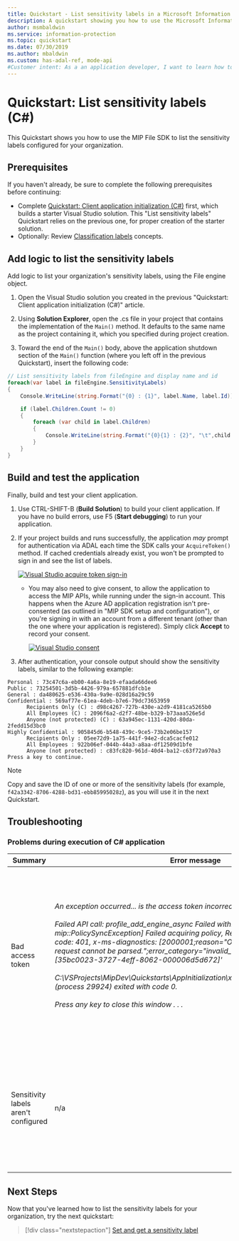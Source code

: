 ```yaml
---
title: Quickstart - List sensitivity labels in a Microsoft Information Protection (MIP) tenant using MIP SDK C# Wrapper
description: A quickstart showing you how to use the Microsoft Information Protection SDK C# wrapper to list the sensitivity labels in your tenant (C#).
author: msmbaldwin
ms.service: information-protection
ms.topic: quickstart
ms.date: 07/30/2019
ms.author: mbaldwin
ms.custom: has-adal-ref, mode-api
#Customer intent: As a an application developer, I want to learn how to list labels in the MIP SDK, so that I can use the SDK APIs to apply labels later on.
---
```


# Quickstart: List sensitivity labels (C#)

This Quickstart shows you how to use the MIP File SDK to list the sensitivity labels configured for your organization.

## Prerequisites

If you haven't already, be sure to complete the following prerequisites before continuing:

- Complete [Quickstart: Client application initialization (C#)](quick-app-initialization-csharp.md) first, which builds a starter Visual Studio solution. This "List sensitivity labels" Quickstart relies on the previous one, for proper creation of the starter solution.
- Optionally: Review [Classification labels](concept-classification-labels.md) concepts.

## Add logic to list the sensitivity labels

Add logic to list your organization's sensitivity labels, using the File engine object.

1. Open the Visual Studio solution you created in the previous "Quickstart: Client application initialization (C#)" article.

2. Using **Solution Explorer**, open the .cs file in your project that contains the implementation of the `Main()` method. It defaults to the same name as the project containing it, which you specified during project creation.

3. Toward the end of the `Main()` body, above the application shutdown section of the `Main()` function (where you left off in the previous Quickstart), insert the following code:

  ```csharp
  // List sensitivity labels from fileEngine and display name and id
  foreach(var label in fileEngine.SensitivityLabels)
  {
      Console.WriteLine(string.Format("{0} : {1}", label.Name, label.Id));

      if (label.Children.Count != 0)
      {
          foreach (var child in label.Children)
          {
              Console.WriteLine(string.Format("{0}{1} : {2}", "\t",child.Name, child.Id));
          }
      }
  }
  ```

## Build and test the application

Finally, build and test your client application.

1. Use CTRL-SHIFT-B (**Build Solution**) to build your client application. If you have no build errors, use F5 (**Start debugging**) to run your application.

2. If your project builds and runs successfully, the application *may* prompt for authentication via ADAL each time the SDK calls your `AcquireToken()` method. If cached credentials already exist, you won't be prompted to sign in and see the list of labels.

     [![Visual Studio acquire token sign-in](media/quick-file-list-labels-cpp/acquire-token-sign-in.png)](media/quick-file-list-labels-cpp/acquire-token-sign-in.png#lightbox)

   - You may also need to give consent, to allow the application to access the MIP APIs, while running under the sign-in account. This happens when the Azure AD application registration isn't pre-consented (as outlined in "MIP SDK setup and configuration"), or you're signing in with an account from a different tenant (other than the one where your application is registered). Simply click **Accept** to record your consent.

     [![Visual Studio consent](media/quick-file-list-labels-cpp/acquire-token-sign-in-consent.png)](media/quick-file-list-labels-cpp/acquire-token-sign-in-consent.png#lightbox)

3. After authentication, your console output should show the sensitivity labels, similar to the following example:

  ```console
  Personal : 73c47c6a-eb00-4a6a-8e19-efaada66dee6
  Public : 73254501-3d5b-4426-979a-657881dfcb1e
  General : da480625-e536-430a-9a9e-028d16a29c59
  Confidential : 569af77e-61ea-4deb-b7e6-79dc73653959
        Recipients Only (C) : d98c4267-727b-430e-a2d9-4181ca5265b0
        All Employees (C) : 2096f6a2-d2f7-48be-b329-b73aaa526e5d
        Anyone (not protected) (C) : 63a945ec-1131-420d-80da-2fedd15d3bc0
  Highly Confidential : 905845d6-b548-439c-9ce5-73b2e06be157
        Recipients Only : 05ee72d9-1a75-441f-94e2-dca5cacfe012
        All Employees : 922b06ef-044b-44a3-a8aa-df12509d1bfe
        Anyone (not protected) : c83fc820-961d-40d4-ba12-c63f72a970a3
  Press a key to continue.
  ```

   > [!NOTE]
   > Copy and save the ID of one or more of the sensitivity labels (for example, `f42a3342-8706-4288-bd31-ebb85995028z`), as you will use it in the next Quickstart.

## Troubleshooting

### Problems during execution of C# application

| Summary | Error message | Solution |
|---------|---------------|----------|
| Bad access token | *An exception occurred... is the access token incorrect/expired?<br><br>Failed API call: profile_add_engine_async Failed with: [class mip::PolicySyncException] Failed acquiring policy, Request failed with http status code: 401, x-ms-diagnostics: [2000001;reason="OAuth token submitted with the request cannot be parsed.";error_category="invalid_token"], correlationId:[35bc0023-3727-4eff-8062-000006d5d672]'<br><br>C:\VSProjects\MipDev\Quickstarts\AppInitialization\x64\Debug\AppInitialization.exe (process 29924) exited with code 0.<br><br>Press any key to close this window . . .* | If your project builds successfully, but you see output similar to the left, you likely have an invalid or expired token in your `AcquireOAuth2Token()` method. Go back to [Build and test the application](#build-and-test-the-application) and regenerate the access token, update `AcquireOAuth2Token()` again, and rebuild/retest. You can also examine and verify the token and its claims, using the [jwt.ms](https://jwt.ms/) single-page web application. |
| Sensitivity labels aren't configured | n/a | If your project builds successfully, but you have no output in the console window, be sure your organization's sensitivity labels are configured correctly. See [MIP SDK setup and configuration](setup-configure-mip.md), under "Define label taxonomy and protection settings" for details.  |

## Next Steps

Now that you've learned how to list the sensitivity labels for your organization, try the next quickstart:

> [!div class="nextstepaction"]
> [Set and get a sensitivity label](quick-file-set-get-label-csharp.md)
